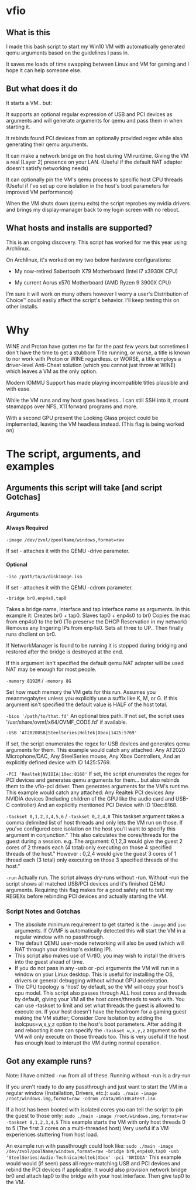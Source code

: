 # vfio

## What is this

I made this bash script to start my Win10 VM with automatically generated qemu arguments based on the guidelines I pass in.

It saves me loads of time swapping between Linux and VM for gaming and I hope it can help someone else.

## But what does it do

It starts a VM.. but:

  It supports an optional regular expression of USB and PCI devices as arguments and will generate arguments for qemu and pass them in when starting it.

  It rebinds found PCI devices from an optionally provided regex while also generating their qemu arguments.

  It can make a network bridge on the host during VM runtime. Giving the VM a real [Layer 2] presence on your LAN.
    (Useful if the default NAT adapter doesn't satisfy networking needs)

  It can optionally pin the VM's qemu process to specific host CPU threads
    (Useful if I've set up core isolation in the host's boot parameters for improved VM performance)

  When the VM shuts down (qemu exits) the script reprobes my nvidia drivers and brings my display-manager back to my login screen with no reboot.

## What hosts and installs are supported?

This is an ongoing discovery. This script has worked for me this year using Archlinux.

On Archlinux, it's worked on my two below hardware configurations:

  - My now-retired Sabertooth X79 Motherboard (Intel i7 x3930K CPU)
  
  - My current     Aorus x570 Motherboard     (AMD Ryzen 9 3900X CPU)
    
I'm sure it will work on many others however I worry a user's Distribution of Choice™ could easily affect the script's behavior. I'll keep testing this on other installs.

# Why

WINE and Proton have gotten me far for the past few years but sometimes I don't have the time to get a stubborn Title running,
  or worse, a title is known to nor work with Proton or WINE regardless.
  or WORSE, a title employs a driver-level Anti-Cheat solution (which you cannot just throw at WINE) which leaves a VM as the only option.

Modern IOMMU Support has made playing incompatible titles plausible and with ease.

While the VM runs and my host goes headless.. I can still SSH into it, mount steamapps over NFS, X11 forward programs and more.

With a second GPU present the Looking Glass project could be implemented, leaving the VM headless instead. (This flag is being worked on)

# The script, arguments, and examples

## Arguments this script will take [and script Gotchas]

### Arguments

#### Always Required

`-image /dev/zvol/zpoolName/windows,format=raw`

   If set - attaches it with the QEMU -drive parameter.

#### Optional

`-iso /path/to/a/diskimage.iso`

   If set - attaches it with the QEMU -cdrom parameter.

`-bridge br0,enp4s0,tap0`

   Takes a bridge name, interface and tap interface name as arguments.
   In this example it:
     Creates br0 + tap0.
     Slaves tap0 + enp4s0 to br0
     Copies the mac from enp4s0 to the br0 (To preserve the DHCP Reservation in my network)
     Removes any lingering IPs from enp4s0.
     Sets all three to UP..
     Then finally runs dhclient on br0.

   If NetworkManager is found to be running it is stopped during bridging and restored after the bridge is destroyed at the end.
   
   If this argument isn't specified the default qemu NAT adapter will be used
    NAT may be enough for most people.
     
`-memory 8192M` / `-memory 8G`

   Set how much memory the VM gets for this run. Assumes you meanmegabytes unless you explicitly use a suffix like K, M, or G.
     If this argument isn't specified the default value is HALF of the host total.

`-bios '/path/to/that.fd'`
   An optional bios path.
     If not set, the script uses '/usr/share/ovmf/x64/OVMF_CODE.fd' if available.

`-USB 'AT2020USB|SteelSeries|Holtek|Xbox|1425:5769'`

   If set, the script enumerates the regex for USB devices and generates qemu arguments for them.
     This example would catch any attached:
       Any AT2020 Microphone/DAC,
       Any SteelSeries mouse,
       Any Xbox Controllers,
       And an explicitly defined device with ID 1425:5769.

`-PCI 'Realtek|NVIDIA|10ec:8168'`
   If set, the script enumerates the regex for PCI devices and generates qemu arguments for them... but also rebinds them to the vfio-pci driver.
   Then generates arguments for the VM's runtime.
     This example would catch any attached:
       Any Realtek PCI devices
       Any NVIDIA devices (Including children of the GPU like the audio card and USB-C controller)
       And an explicitly mentioned PCI Device with ID 10ec:8168.

`-taskset 0,1,2,3,4,5,6`  / `-taskset 0,2,4,8`
   This taskset argument takes a comma delimited list of host threads and only lets the VM run on those.
   If you've configured core isolation on the host you'll want to specify this argument in conjunction."
     This also calculates the cores/threads for the guest during a session.
       e.g.
       The argument: 0,1,2,3 would give the guest 2 cores of 2 threads each (4 total) only executing on those 4 specified threads of the host."
       However     : 0,2,4   would give the guest 3 cores of 1 thread  each (3 total) only executing on those 3 specified threads of the host."

`-run`
  Actually run. The script always dry-runs without -run.
    Without -run the script shows all matched USB/PCI devices and it's finished QEMU arguments.
    Requiring this flag makes for a good safety net to test my REGEXs before rebinding PCI devices and actually starting the VM.

### Script Notes and Gotchas

  - The absolute minimum requirement to get started is the `-image` and `iso` arguments.
    If OVMF is automatically detected this will start the VM in a regular window with no passthrough. 
  - The default QEMU user-mode networking will also be used (which will NAT through your desktop's existing IP).
  - This script also makes use of VirtIO, you may wish to install the drivers into the guest ahead of time.
  - If you do not pass in any -usb or -pci arguments the VM will run in a window on your Linux desktop.
      This is useful for installing the OS, drivers or general debugging without without GPU acceleration.
  - The CPU topology is 'host' by default, so the VM will copy your host's cpu model.
      This script also passes through ALL host cores and threads by default, giving your VM all the host cores/threads to work with.
      You can use -taskset to limit and set what threads the guest is allowed to execute on.
        If your host doesn't have the headroom for a gaming guest making the VM stutter; Consider Core Isolation by
        adding the isolcpus=w,x,y,z option to the host's boot parameters.
        After adding it and rebooting it one can specify the `-taskset w,x,y,z` argument so the VM will only execute on those threads too.
        This is very useful if the host has enough load to interupt the VM during normal operation.

## Got any example runs?

Note: I have omitted `-run` from all of these. Running without -run is a dry-run

If you aren't ready to do any passthrough and just want to start the VM in a regular window (Installation, Drivers, etc.):
  `sudo ./main -image /root/windows.img,format=raw -cdrom /data/Win10Latest.iso`

If a host has been booted with isolated cores you can tell the script to pin the guest to those only:
  `sudo ./main -image /root/windows.img,format=raw -taskset 0,1,2,3,4,5`
  This example starts the VM with only host threads 0 to 5 (The first 3 cores on a multi-threaded host)
  Very useful if a VM experiences stuttering from host load.

An example run with passthrough could look like:
  `sudo ./main -image /dev/zvol/poolName/windows,format=raw -bridge br0,enp4s0,tap0 -usb 'SteelSeries|Audio-Technica|Holtek|Xbox' -pci 'NVIDIA'`
  This example would  would (if seen) pass all regex-matching USB and PCI devices and rebind the PCI devices if applicable.
It would also provision network bridge br0 and attach tap0 to the bridge with your host interface. Then give tap0 to the VM.
